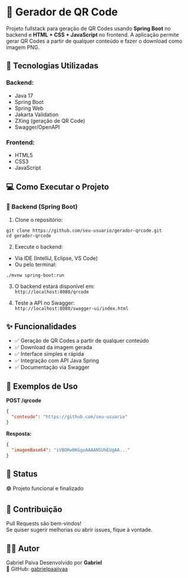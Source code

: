 
# 🔳 Gerador de QR Code

Projeto fullstack para geração de QR Codes usando **Spring Boot** no backend e **HTML + CSS + JavaScript** no frontend. A aplicação permite gerar QR Codes a partir de qualquer conteúdo e fazer o download como imagem PNG.

## 🚀 Tecnologias Utilizadas

### Backend:
- Java 17  
- Spring Boot  
- Spring Web  
- Jakarta Validation  
- ZXing (geração de QR Code)  
- Swagger/OpenAPI

### Frontend:
- HTML5  
- CSS3  
- JavaScript

## 💻 Como Executar o Projeto

### 🧩 Backend (Spring Boot)

1. Clone o repositório:
```
git clone https://github.com/seu-usuario/gerador-qrcode.git
cd gerador-qrcode
```

2. Execute o backend:
- Via IDE (IntelliJ, Eclipse, VS Code)
- Ou pelo terminal:
```
./mvnw spring-boot:run
```

3. O backend estará disponível em:  
`http://localhost:8080/qrcode`

4. Teste a API no Swagger:  
`http://localhost:8080/swagger-ui/index.html`

## ✨ Funcionalidades

- ✅ Geração de QR Codes a partir de qualquer conteúdo  
- ✅ Download da imagem gerada  
- ✅ Interface simples e rápida  
- ✅ Integração com API Java Spring  
- ✅ Documentação via Swagger

## 🧪 Exemplos de Uso

**POST /qrcode**
```json
{
  "conteudo": "https://github.com/seu-usuario"
}
```

**Resposta:**
```json
{
  "imagemBase64": "iVBORw0KGgoAAAANSUhEUgAA..."
}
```

## 📌 Status

🟢 Projeto funcional e finalizado  

## 🤝 Contribuição

Pull Requests são bem-vindos!  
Se quiser sugerir melhorias ou abrir issues, fique à vontade.

## 🧑‍💻 Autor
Gabriel Paiva
Desenvolvido por **Gabriel**  
🚀 GitHub: [gabrielpaaiivaa](https://github.com/gabrielpaaiivaa)
